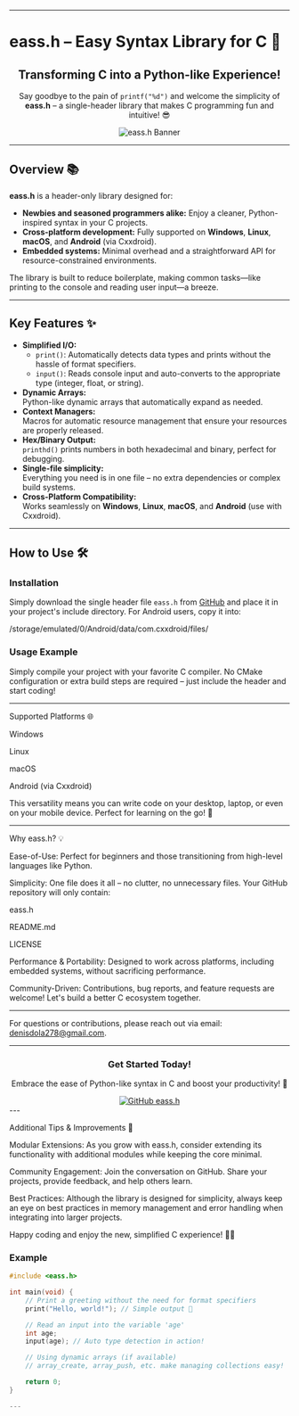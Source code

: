 

---

# eass.h – Easy Syntax Library for C 🚀

<div align="center">
  <h2>Transforming C into a Python-like Experience!</h2>
  <p>
    Say goodbye to the pain of <code>printf("%d")</code> and welcome the simplicity of <strong>eass.h</strong> – a single-header library that makes C programming fun and intuitive! 😎
  </p>
  <img src="https://via.placeholder.com/600x150?text=Easy+Syntax+Library+for+C" alt="eass.h Banner">
</div>

---

## Overview 📚

**eass.h** is a header-only library designed for:
- **Newbies and seasoned programmers alike:** Enjoy a cleaner, Python-inspired syntax in your C projects.
- **Cross-platform development:** Fully supported on **Windows**, **Linux**, **macOS**, and **Android** (via Cxxdroid).
- **Embedded systems:** Minimal overhead and a straightforward API for resource-constrained environments.

The library is built to reduce boilerplate, making common tasks—like printing to the console and reading user input—a breeze.

---

## Key Features ✨

- **Simplified I/O:**  
  - `print()`: Automatically detects data types and prints without the hassle of format specifiers.
  - `input()`: Reads console input and auto-converts to the appropriate type (integer, float, or string).
- **Dynamic Arrays:**  
  Python-like dynamic arrays that automatically expand as needed.
- **Context Managers:**  
  Macros for automatic resource management that ensure your resources are properly released.
- **Hex/Binary Output:**  
  `printhd()` prints numbers in both hexadecimal and binary, perfect for debugging.
- **Single-file simplicity:**  
  Everything you need is in one file – no extra dependencies or complex build systems.
- **Cross-Platform Compatibility:**  
  Works seamlessly on **Windows**, **Linux**, **macOS**, and **Android** (use with Cxxdroid).

---

## How to Use 🛠️

### Installation

Simply download the single header file `eass.h` from [GitHub](https://github.com/you/eass) and place it in your project's include directory. For Android users, copy it into:

/storage/emulated/0/Android/data/com.cxxdroid/files/

### Usage Example

Simply compile your project with your favorite C compiler. No CMake configuration or extra build steps are required – just include the header and start coding!


---

Supported Platforms 🌐

Windows

Linux

macOS

Android (via Cxxdroid)


This versatility means you can write code on your desktop, laptop, or even on your mobile device. Perfect for learning on the go! 📱


---

Why eass.h? 💡

Ease-of-Use: Perfect for beginners and those transitioning from high-level languages like Python.

Simplicity: One file does it all – no clutter, no unnecessary files. Your GitHub repository will only contain:

eass.h

README.md

LICENSE


Performance & Portability: Designed to work across platforms, including embedded systems, without sacrificing performance.

Community-Driven: Contributions, bug reports, and feature requests are welcome! Let's build a better C ecosystem together.



---

For questions or contributions, please reach out via email: denisdola278@gmail.com.


---

<div align="center">
  <h3>Get Started Today!</h3>
  <p>Embrace the ease of Python-like syntax in C and boost your productivity! 🎉</p>
  <a href="https://github.com/you/eass" target="_blank">
    <img src="https://img.shields.io/badge/GitHub-eass.h-blue?style=for-the-badge" alt="GitHub eass.h">
  </a>
</div>
---

Additional Tips & Improvements 🔧

Modular Extensions: As you grow with eass.h, consider extending its functionality with additional modules while keeping the core minimal.

Community Engagement: Join the conversation on GitHub. Share your projects, provide feedback, and help others learn.

Best Practices: Although the library is designed for simplicity, always keep an eye on best practices in memory management and error handling when integrating into larger projects.


Happy coding and enjoy the new, simplified C experience! 🚀😊


### Example
```c
#include <eass.h>

int main(void) {
    // Print a greeting without the need for format specifiers
    print("Hello, world!"); // Simple output 🎉

    // Read an input into the variable 'age'
    int age;
    input(age); // Auto type detection in action!

    // Using dynamic arrays (if available)
    // array_create, array_push, etc. make managing collections easy!

    return 0;
}

---
